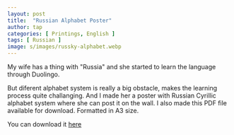 ```yaml
---
layout: post
title:  "Russian Alphabet Poster"
author: tap
categories: [ Printings, English ]
tags: [ Russian ]
image: s/images/russky-alphabet.webp
---
```

My wife has a thing with "Russia" and she started to learn the language through Duolingo.

But diferent alphabet system is really a big obstacle, makes the learning process quite challanging. And I made her a poster with Russian Cyrillic alphabet system where she can post it on the wall. I also made this PDF file available for download. Formatted in A3 size.

<div>
You can download it <a href="https://static.tapsaja.eu.org/s/files/russky-alphabet_a3.pdf" title="Russian Alphabet PDF">here <i class="fas fa-file-pdf"></i></a>
</div>
